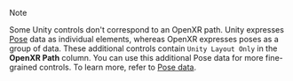 > [!NOTE]
> Some Unity controls don't correspond to an OpenXR path. Unity expresses [Pose](https://docs.unity3d.com/Documentation/ScriptReference/Pose.html) data as individual elements, whereas OpenXR expresses poses as a group of data. These additional controls contain `Unity Layout Only` in the **OpenXR Path** column. You can use this additional Pose data for more fine-grained controls. To learn more, refer to [Pose data](xref:openxr-input#pose-data).